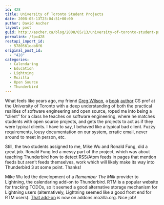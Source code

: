 ```yaml
---
id: 428
title: University of Toronto Student Projects
date: 2008-05-13T23:04:51+00:00
author: David Ascher
layout: post
guid: http://ascher.ca/blog/2008/05/13/university-of-toronto-student-projects/
permalink: /?p=428
restapi_import_id:
  - 5780561eab8f6
original_post_id:
  - "428"
categories:
  - Calendaring
  - Education
  - Lightning
  - Mozilla
  - Open Source
  - Thunderbird
---
```

What feels like years ago, my friend [Greg Wilson](http://pyre.third-bit.com/), a [book](http://www.amazon.com/Beautiful-Code-Leading-Programmers-Practice/dp/0596510047) [author](http://www.amazon.com/Data-Crunching-Everyday-Problems-Python/dp/0974514071) CS prof at the University of Toronto with a deep understanding of both the practical realities of software engineering and open source, roped me into being a &#8220;client&#8221; for a class he teaches on software engineering, where he matches students with open source projects, and gets the projects to act as if they were typical clients. I have to say, I behaved like a typical bad client. Fuzzy requirements, lousy documentation on our system, erratic email, never around to meet in person, etc.

Still, the two students assigned to me, Mike Wu and Ronald Fung, did a great job. Ronald Fung led a messy part of the project, which was about teaching Thunderbird how to detect RSS/Atom feeds in pages that mention feeds but aren&#8217;t feeds themselves, work which will likely make its way into Thunderbird 3 at some point. Thanks!

Mike Wu led the development of a _Remember The Milk_ provider to Lightning, the calendaring add-on to Thunderbird. RTM is a popular website for tracking TODOs, so it seemed a good alternative storage mechanism for Lightning users (alternatively, Lightning seemed like a good front end for RTM users). [That add-on](https://addons.mozilla.org/en-US/thunderbird/addon/7125) is now on addons.mozilla.org. Nice job!